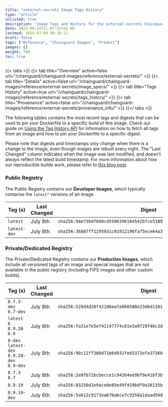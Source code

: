 ```yaml
---
title: "external-secrets Image Tags History"
type: "article"
unlisted: true
description: "Image Tags and History for the external-secrets Chainguard Image"
date: 2023-06-22T11:07:52+02:00
lastmod: 2024-07-09 00:39:12
draft: false
tags: ["Reference", "Chainguard Images", "Product"]
images: []
weight: 700
toc: true
---
```


{{< tabs >}}
{{< tab title="Overview" active=false url="/chainguard/chainguard-images/reference/external-secrets/" >}}
{{< tab title="Details" active=false url="/chainguard/chainguard-images/reference/external-secrets/image_specs/" >}}
{{< tab title="Tags History" active=true url="/chainguard/chainguard-images/reference/external-secrets/tags_history/" >}}
{{< tab title="Provenance" active=false url="/chainguard/chainguard-images/reference/external-secrets/provenance_info/" >}}
{{</ tabs >}}

The following tables contains the most recent tags and digests that can be used to pin your Dockerfile to a specific build of this image. Check our guide on [Using the Tag History API](/chainguard/chainguard-images/using-the-tag-history-api/) for information on how to fetch all tags from an image and how to pin your Dockerfile to a specific digest.

Please note that digests and timestamps only change when there is a change to the image, even though images are rebuilt every night. The "Last Changed" column indicates when the image was last modified, and doesn't always reflect the latest build timestamp. For more information about how our reproducible builds work, please refer to [this blog post](https://www.chainguard.dev/unchained/reproducing-chainguards-reproducible-image-builds).

### Public Registry
The Public Registry contains our **Developer Images**, which typically comprise the `latest*` versions of an image.

| Tag (s)       | Last Changed | Digest                                                                    |
|---------------|--------------|---------------------------------------------------------------------------|
|  `latest`     | July 8th     | `sha256:94e73bd7608cd5506396184542bfce51890c7cec1a09e630a3ba9388935c00e5` |
|  `latest-dev` | July 8th     | `sha256:36807ff1295031c01912196fa75ece64a342d07102344a332ee05e438d4bd041` |


### Private/Dedicated Registry
The Private/Dedicated Registry contains our **Production Images**, which include all versioned tags of an image and special images that are not available in the public registry (including FIPS images and other custom builds).

| Tag (s)                                      | Last Changed | Digest                                                                    |
|----------------------------------------------|--------------|---------------------------------------------------------------------------|
|  `0.7.3-dev` `0.7-dev`                       | July 8th     | `sha256:520d4d28f42106ea7a860588e23d6d1101d49a5408a89a9320487678c980832a` |
|  `latest` `0` `0.9.20` `0.9`                 | July 8th     | `sha256:fa31e7e5ef41147774c01e3a9729f46c3d996aeb112d88ddbe1d054bad7ed37c` |
|  `0-dev` `latest-dev` `0.9.20-dev` `0.9-dev` | July 8th     | `sha256:90c12ff380d71b6d932fe65372efa37360a13bdb31d9faf5afb85648d48cbdcf` |
|  `0.7.3` `0.7`                               | July 8th     | `sha256:2e0fb72bcbecce1c94264ee9bf9e41bf3b5ce4b0efef485483eb7905a3f42612` |
|  `0.9.19`                                    | July 6th     | `sha256:83250d1e9ace0e85e49f419bdf9a38135b3155faafc4c589e7425505d8a98879` |
|  `0.9.19-dev`                                | July 6th     | `sha256:5a612c9173ea676abce7c9358a1daad50d8fd9ef3d65dd0b7b416e8711c4c5d9` |

